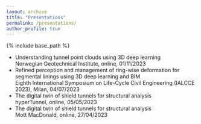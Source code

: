 ```yaml
---
layout: archive
title: "Presentations"
permalink: /presentations/
author_profile: true
---
```


{% include base_path %}

* Understanding tunnel point clouds using 3D deep learning  
  Norwegian Geotechnical Institute, online, 01/11/2023  
* Refined perception and management of ring-wise deformation for segmental linings using 3D deep learning and BIM  
  Eighth International Symposium on Life-Cycle Civil Engineering (IALCCE 2023), Milan, 04/07/2023  
* The digital twin of shield tunnels for structural analysis  
  hyperTunnel, online, 05/05/2023  
* The digital twin of shield tunnels for structural analysis  
  Mott MacDonald, online, 27/04/2023  


